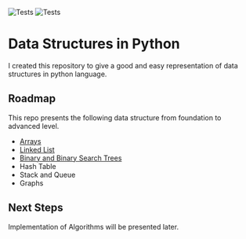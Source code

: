 ![Tests](https://github.com/RustamyF/data-structure-Python/actions/workflows/test.yml/badge.svg)
![Tests](https://github.com/RustamyF/data-structure-Python/actions/workflows/docs.yml/badge.svg)


# Data Structures in Python

I created this repository to give a good and easy representation of data structures
in python language.

## Roadmap
This repo presents the following data structure from foundation to advanced level.
- [Arrays](src/algostructure/arrays)
- [Linked List](src/algostructure/linked_list)
- [Binary and Binary Search Trees](src/algostructure/binary_tree)
- Hash Table
- Stack and Queue
- Graphs


## Next Steps

Implementation of Algorithms will be presented later.
